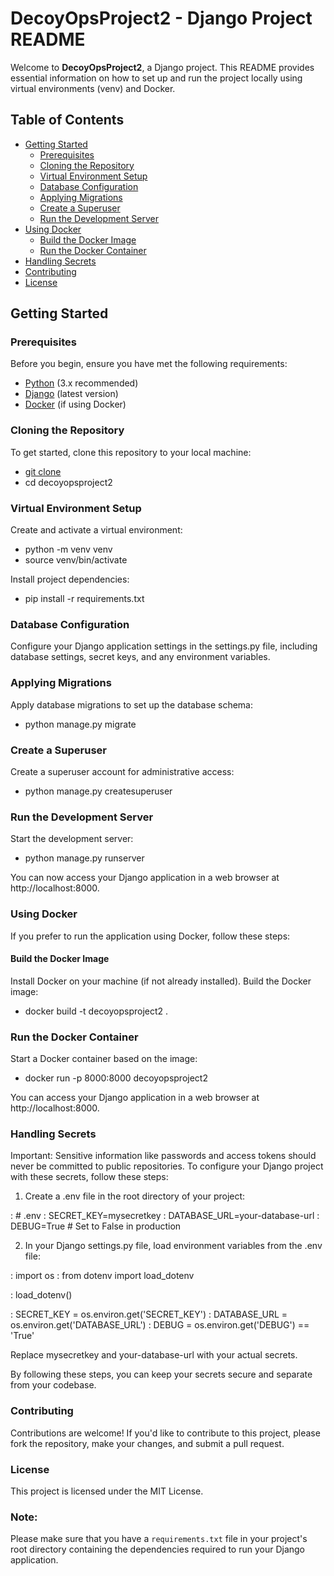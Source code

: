 # DecoyOpsProject2 - Django Project README

Welcome to **DecoyOpsProject2**, a Django project. This README provides essential information on how to set up and run the project locally using virtual environments (venv) and Docker.

## Table of Contents

- [Getting Started](#getting-started)
  - [Prerequisites](#prerequisites)
  - [Cloning the Repository](#cloning-the-repository)
  - [Virtual Environment Setup](#virtual-environment-setup)
  - [Database Configuration](#database-configuration)
  - [Applying Migrations](#applying-migrations)
  - [Create a Superuser](#create-a-superuser)
  - [Run the Development Server](#run-the-development-server)
- [Using Docker](#using-docker)
  - [Build the Docker Image](#build-the-docker-image)
  - [Run the Docker Container](#run-the-docker-container)
- [Handling Secrets](#handling-secrets)
- [Contributing](#contributing)
- [License](#license)

## Getting Started

### Prerequisites

Before you begin, ensure you have met the following requirements:

- [Python](https://www.python.org/) (3.x recommended)
- [Django](https://www.djangoproject.com/download/) (latest version)
- [Docker](https://www.docker.com/get-started) (if using Docker)

### Cloning the Repository

To get started, clone this repository to your local machine:

- [git clone](https://github.com/jinx606/decoyopsproject2.git)
- cd decoyopsproject2

### Virtual Environment Setup

Create and activate a virtual environment:

- python -m venv venv
- source venv/bin/activate 

Install project dependencies:

- pip install -r requirements.txt

### Database Configuration

Configure your Django application settings in the settings.py file, including database settings, secret keys, and any environment variables.

### Applying Migrations

Apply database migrations to set up the database schema:

- python manage.py migrate

### Create a Superuser

Create a superuser account for administrative access:

- python manage.py createsuperuser

### Run the Development Server

Start the development server:

- python manage.py runserver

You can now access your Django application in a web browser at http://localhost:8000.

### Using Docker

If you prefer to run the application using Docker, follow these steps:

#### Build the Docker Image

Install Docker on your machine (if not already installed).
Build the Docker image:

- docker build -t decoyopsproject2 .

### Run the Docker Container

Start a Docker container based on the image:

- docker run -p 8000:8000 decoyopsproject2

You can access your Django application in a web browser at http://localhost:8000.

### Handling Secrets

Important: Sensitive information like passwords and access tokens should never be committed to public repositories. To configure your Django project with these secrets, follow these steps:

1. Create a .env file in the root directory of your project:

: # .env
: SECRET_KEY=mysecretkey
: DATABASE_URL=your-database-url
: DEBUG=True  # Set to False in production

2. In your Django settings.py file, load environment variables from the .env file:

: import os
: from dotenv import load_dotenv

: load_dotenv()

: SECRET_KEY = os.environ.get('SECRET_KEY')
: DATABASE_URL = os.environ.get('DATABASE_URL')
: DEBUG = os.environ.get('DEBUG') == 'True'

Replace mysecretkey and your-database-url with your actual secrets.

By following these steps, you can keep your secrets secure and separate from your codebase.

### Contributing

Contributions are welcome! If you'd like to contribute to this project, please fork the repository, make your changes, and submit a pull request.

### License

This project is licensed under the MIT License.

### Note:

Please make sure that you have a `requirements.txt` file in your project's root directory containing the dependencies required to run your Django application.